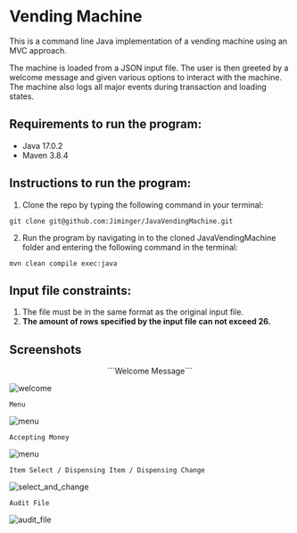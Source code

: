 Vending Machine
=================
This is a command line Java implementation of a vending machine using an MVC approach.

The machine is loaded from a JSON input file. The user is then greeted by a welcome message
and given various options to interact with the machine. The machine also logs all major events 
during transaction and loading states.

Requirements to run the program:
--------------------------------
<ul>
<li>Java 17.0.2</li>
<li>Maven 3.8.4</li>
</ul>

Instructions to run the program:
--------------------------------

1. Clone the repo by typing the following command in your terminal:
```
git clone git@github.com:Jiminger/JavaVendingMachine.git
```

2. Run the program by navigating in to the cloned JavaVendingMachine folder and entering the following command in the terminal:
```
mvn clean compile exec:java
```

Input file constraints:
-------------------------------
1. The file must be in the same format as the original input file.
2. **The amount of rows specified by the input file can not exceed 26.**


Screenshots
-------------------------------
<p align="center">
```Welcome Message```

![welcome](images/welcome.jpg)

```Menu```

![menu](images/menu.jpg)

```Accepting Money```

![menu](images/enter_money.jpg)

```Item Select / Dispensing Item / Dispensing Change```

![select_and_change](images/item_select_and_change.jpg)

```Audit File```

![audit_file](images/audit_file.jpg)
  
  </p>
